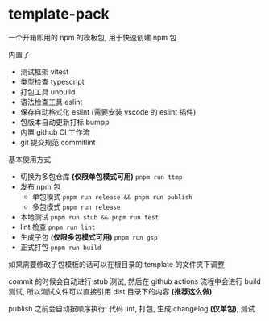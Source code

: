 # template-pack

一个开箱即用的 npm 的模板包, 用于快速创建 npm 包

内置了

- 测试框架 vitest
- 类型检查 typescript
- 打包工具 unbuild
- 语法检查工具 eslint
- 保存自动格式化 eslint (需要安装 vscode 的 eslint 插件)
- 包版本自动更新打标 bumpp
- 内置 github CI 工作流
- git 提交规范 commitlint

基本使用方式

- 切换为多包仓库 **(仅限单包模式可用)** `pnpm run ttmp`
- 发布 npm 包
  - 单包模式 `pnpm run release && pnpm run publish`
  - 多包模式 `pnpm run release`
- 本地测试 `pnpm run stub && pnpm run test`
- lint 检查 `pnpm run lint`
- 生成子包 **(仅限多包模式可用)** `pnpm run gsp`
- 正式打包 `pnpm run build`

如果需要修改子包模板的话可以在根目录的 template 的文件夹下调整

commit 的时候会自动进行 stub 测试, 然后在 github actions 流程中会进行 build 测试, 所以测试文件可以直接引用 dist 目录下的内容 **(推荐这么做)**

publish 之前会自动按顺序执行: 代码 lint, 打包, 生成 changelog **(仅单包)**, 测试
